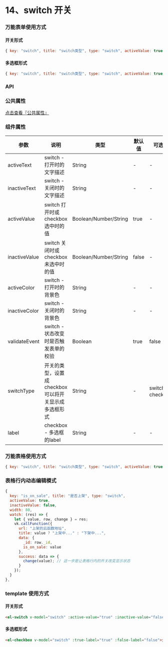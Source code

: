 # 14、switch 开关

### 万能表单使用方式

#### 开关形式

```js
{ key: "switch", title: "switch类型", type: "switch", activeValue: true, inactiveValue: false },
```

#### 多选框形式

```js
{ key: "switch", title: "switch类型", type: "switch", activeValue: true, inactiveValue: false, switchType: "checkbox", label: "允许为空" },
```

### API

### 公共属性

[点击查看『公共属性』](https://vkdoc.fsq.pub/admin/components/0%E3%80%81public.html)

### 组件属性

| 参数             | 说明                           | 类型    | 默认值  | 可选值 |
|------------------|-------------------------------|---------|--------|-------|
| activeText            | switch - 打开时的文字描述 | String  | - | -  |
| inactiveText            | switch - 关闭时的文字描述 | String  | - | -  |
| activeValue            | switch 打开时或checkbox选中时的值 | Boolean/Number/String  | true | -  |
| inactiveValue            | switch 关闭时或checkbox未选中时的值 | Boolean/Number/String  | false | -  |
| activeColor            | switch - 打开时的背景色 | String  | - | -  |
| inactiveColor            | switch - 关闭时的背景色 | String  | - | -  |
| validateEvent            | switch - 状态改变时是否触发表单的校验 | Boolean  | true | false |
| switchType            | 开关的类型，设置成checkbox可以将开关显示成多选框形式  | String  | - | switch 、checkbox |
| label            | checkbox - 多选框的label | String  | - | -  |

### 万能表格使用方式

```js
{ key: "switch", title: "switch类型", type: "switch", activeValue: true, inactiveValue: false, width: 100 },
```

### 表格行内动态编辑模式

```js
{
  key: "is_on_sale", title: "是否上架", type: "switch",
  activeValue: true,
  inactiveValue: false,
  width: 80,
  watch: (res) => {
    let { value, row, change } = res;
    vk.callFunction({
      url: "上架的云函数地址",
      title: value ? "上架中..." : "下架中...",
      data: {
        _id: row._id,
        is_on_sale: value
      },
      success: data => {
        change(value); // 这一步是让表格行内的开关改变显示状态
      }
    });
  }
},
```

### template 使用方式

#### 开关形式

```html
<el-switch v-model="switch" :active-value="true" :inactive-value="false"></el-switch>
```

#### 多选框形式

```html
<el-checkbox v-model="switch" :true-label="true" :false-label="false">允许为空</el-checkbox>
```
